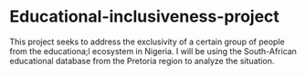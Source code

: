 # Educational-inclusiveness-project
This project seeks to address the exclusivity of a certain group of people from the educationa;l ecosystem in Nigeria. I will be using the South-African educational database from the Pretoria region to analyze the situation.
